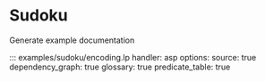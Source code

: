 # Sudoku

Generate example documentation



::: examples/sudoku/encoding.lp
    handler: asp
    options:
        source: true
        dependency_graph: true
        glossary: true
        predicate_table: true
